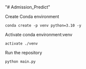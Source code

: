 "# Admission_Predict" 

Create Conda environment
```
conda create -p venv python=3.10 -y
```

Activate conda environment:venv
```
activate ./venv
```
Run the repository
```
python main.py
```